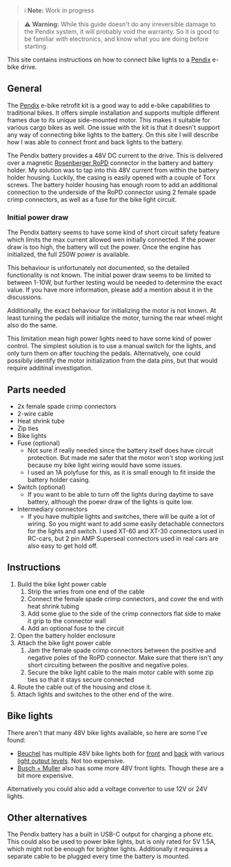 > :information_source: **Note:** Work in progress

> :warning: **Warning:** While this guide doesn't do any irreversible damage to the Pendix system, it will probably void the warranty. So it is good to be familiar with electronics, and know what you are doing before starting.

This site contains instructions on how to connect bike lights to a [Pendix](https://pendix.com) e-bike drive.

## General

The [Pendix](https://pendix.com) e-bike retrofit kit is a good way to add e-bike capabilities to traditional bikes. It offers simple installation and supports multiple different frames due to its unique side-mounted motor. This makes it suitable for various cargo bikes as well. One issue with the kit is that it doesn't support any way of connecting bike lights to the battery. On this site I will describe how I was able to connect front and back lights to the battery.

The Pendix battery provides a 48V DC current to the drive. This is delivered over a magnetic [Rosenberger RoPD](https://www.rosenberger.com/product/ropd/) connector in the battery and battery holder. My solution was to tap into this 48V current from within the battery holder housing. Luckily, the casing is easily opened with a couple of Torx screws. The battery holder housing has enough room to add an additional connection to the underside of the RoPD connector using 2 female spade crimp connectors, as well as a fuse for the bike light circuit.

### Initial power draw

The Pendix battery seems to have some kind of short  circuit safety feature which limits the max current allowed wen initially connected. If the power draw is too high, the battery will cut the power. Once the engine has initialized, the full 250W power is available.

This behaviour is unfortunately not documented, so the detailed functionality is not known. The initial power draw seems to be limited to between 1-10W, but further testing would be needed to determine the exact value. If you have more information, please add a mention about it in the discussions.

Additionally, the exact behaviour for initializing the motor is not known. At least turning the pedals will initialize the motor, turning the rear wheel might also do the same.

This limitation mean high power lights need to have some kind of power control. The simplest solution is to use a manual switch for the lights, and only turn them on after touching the pedals. Alternatively, one could possibily identify the motor initialization from the data pins, but that would require additinal investigation.

## Parts needed

- 2x female spade crimp connectors
- 2-wire cable
- Heat shrink tube
- Zip ties
- Bike lights
- Fuse (optional)
    - Not sure if really needed since the battery itself does have circuit protection. But made me safer that the motor won't stop working just because my bike light wiring would have some issues.
    - I used an 1A polyfuse for this, as it is small enough to fit inside the battery holder casing.
- Switch (optional)
    - If you want to be able to turn off the lights during daytime to save battery, although the poewr draw of the lights is quite low.
- Intermediary connectors
    - If you have multiple lights and switches, there will be quite a lot of wiring. So you might want to add some easily detachable connectors for the lights and switch. I used XT-60 and XT-30 connectors used in RC-cars, but 2 pin AMP Superseal connectors used in real cars are also easy to get hold off.

## Instructions

1. Build the bike light power cable
    1. Strip the wries from one end of the cable
    2. Connect the female spade crimp connectors, and cover the end with heat shrink tubing
    3. Add some glue to the side of the crimp connectors flat side to make it grip to the connector wall
    4. Add an optional fuse to the circuit
3. Open the battery holder enclosure
4. Attach the bike light power cable
    1. Jam the female spade crimp connectors between the positive and negative poles of the RoPD connector. Make sure that there isn't any short circuiting between the positive and negative poles.
    2. Secure the bike light cable to the main motor cable with some zip ties so that it stays secure connected
5. Route the cable out of the housing and close it.
6. Attach lights and switches to the other end of the wire.

## Bike lights

There aren't that many 48V bike lights available, so here are some I've found:
- [Beuchel](https://buechel-online.com/en/bicycle-lighting/) has multiple 48V bike lights both for [front](https://buechel-online.com/en/shiny-80/) and [back](https://buechel-online.com/en/z-fire-mini/) with various [light output levels](https://buechel-online.com/en/shiny-120/). Not too expensive.
- [Busch + Muller](https://www.bumm.de/en/products/e-bike-scheinwerfer.html) also has some more 48V front lights. Though these are a bit more expensive.

Alternatively you could also add a voltage convertor to use 12V or 24V lights.

## Other alternatives

The Pendix battery has a built in USB-C output for charging a phone etc. This could also be used to power bike lights, but is only rated for 5V 1.5A, which might not be enough for brighter lights. Additionally it requires a separate cable to be plugged every time the battery is mounted.
